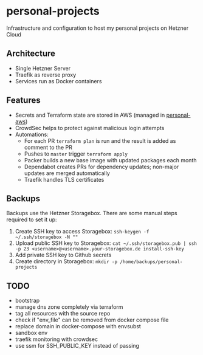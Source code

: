 # personal-projects

Infrastructure and configuration to host my personal projects on Hetzner Cloud

## Architecture

- Single Hetzner Server
- Traefik as reverse proxy
- Services run as Docker containers

## Features

- Secrets and Terraform state are stored in AWS (managed in [personal-aws](https://github.com/christianwaldmann/personal-aws))
- CrowdSec helps to protect against malicious login attempts
- Automations:
    - For each PR `terraform plan` is run and the result is added as comment to the PR
    - Pushes to `master` trigger `terraform apply`
    - Packer builds a new base image with updated packages each month
    - Dependabot creates PRs for dependency updates; non-major updates are merged automatically
    - Traefik handles TLS certificates

## Backups

Backups use the Hetzner Storagebox. There are some manual steps required to set it up:
1. Create SSH key to access Storagebox: `ssh-keygen -f ~/.ssh/storagebox -N ""`
2. Upload public SSH key to Storagebox: `cat ~/.ssh/storagebox.pub | ssh -p 23 <username>@<username>.your-storagebox.de install-ssh-key`
3. Add private SSH key to Github secrets
4. Create directory in Storagebox: `mkdir -p /home/backups/personal-projects`

## TODO

- bootstrap
- manage dns zone completely via terraform
- tag all resources with the source repo
- check if "env_file" can be removed from docker compose file
- replace domain in docker-compose with envsubst
- sandbox env
- traefik monitoring with crowdsec
- use ssm for SSH_PUBLIC_KEY instead of passing
